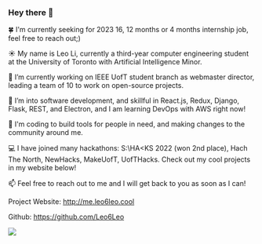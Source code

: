 ### Hey there 👋

🍀 I'm currently seeking for 2023 16, 12 months or 4 months internship job, feel free to reach out;)

☀️ My name is Leo Li, currently a third-year computer engineering student at the University of Toronto with Artificial Intelligence Minor.

🌱 I’m currently working on IEEE UofT student branch as webmaster director, leading a team of 10 to work on open-source projects.

👯 I’m into software development, and skillful in React.js, Redux, Django, Flask, REST, and Electron, and I am learning DevOps with AWS right now!

🤠 I'm coding to build tools for people in need, and making changes to the community around me.

💻 I have joined many hackathons: S:\HA<KS 2022 (won 2nd place), Hach The North, NewHacks, MakeUofT, UofTHacks. Check out my cool projects in my website below!

📫 Feel free to reach out to me and I will get back to you as soon as I can!

Project Website: http://me.leo6leo.cool

Github: https://github.com/Leo6Leo


![](https://komarev.com/ghpvc/?username=Leo6Leo&color=green&style=for-the-badge)

<!--
<a href="https://github.com/Leo6Leo">
  <img align="center" src="https://github-readme-stats.vercel.app/api?username=Leo6Leo&show_icons=true&line_height=27&count_private=true&title_color=ffffff&text_color=c9cacc&icon_color=2bbc8a&bg_color=1d1f21" alt="Leo's GitHub Stats" />
  --!>
</a>
<!--
**Leo6Leo/Leo6Leo** is a ✨ _special_ ✨ repository because its `README.md` (this file) appears on your GitHub profile.

Here are some ideas to get you started:

- 🔭 I’m currently working on ...
- 🌱 I’m currently learning ...
- 👯 I’m looking to collaborate on ...
- 🤔 I’m looking for help with ...
- 💬 Ask me about ...
- 📫 How to reach me: ...
- 😄 Pronouns: ...
- ⚡ Fun fact: ...
-->
